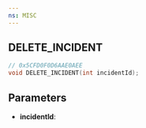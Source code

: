 ```yaml
---
ns: MISC
---
```

## DELETE_INCIDENT

```c
// 0x5CFD0F0D6AAE0AEE
void DELETE_INCIDENT(int incidentId);
```

## Parameters
* **incidentId**:
